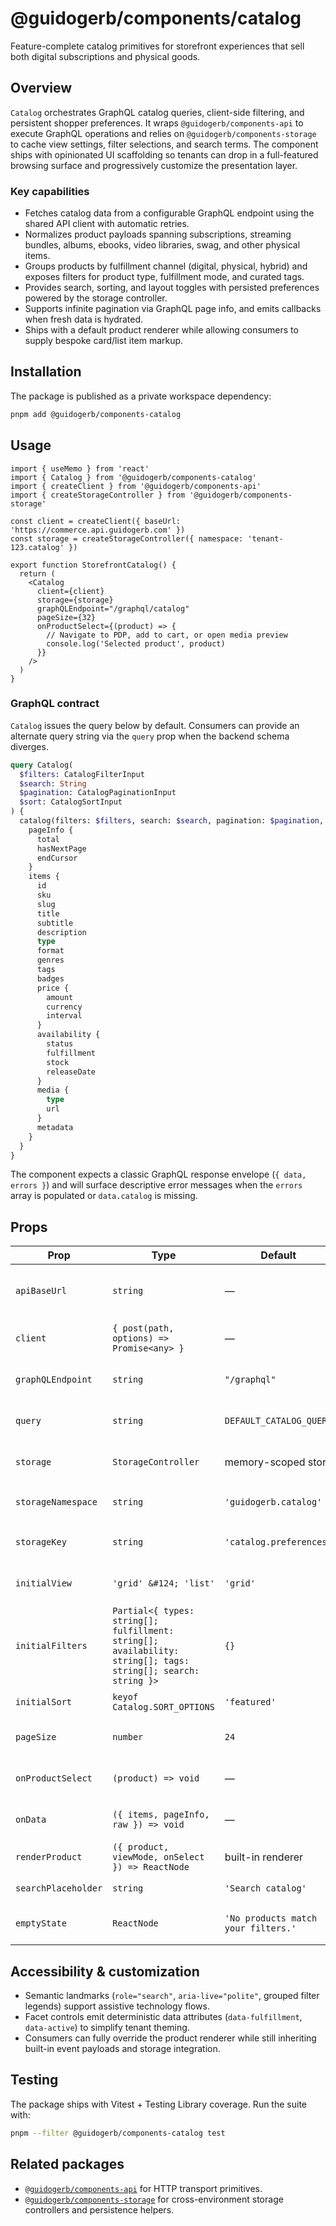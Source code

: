 # @guidogerb/components/catalog

Feature-complete catalog primitives for storefront experiences that sell both digital subscriptions and physical goods.

## Overview

`Catalog` orchestrates GraphQL catalog queries, client-side filtering, and persistent shopper preferences. It wraps
`@guidogerb/components-api` to execute GraphQL operations and relies on `@guidogerb/components-storage` to cache
view settings, filter selections, and search terms. The component ships with opinionated UI scaffolding so tenants can drop
in a full-featured browsing surface and progressively customize the presentation layer.

### Key capabilities

- Fetches catalog data from a configurable GraphQL endpoint using the shared API client with automatic retries.
- Normalizes product payloads spanning subscriptions, streaming bundles, albums, ebooks, video libraries, swag, and other
  physical items.
- Groups products by fulfillment channel (digital, physical, hybrid) and exposes filters for product type, fulfillment mode,
  and curated tags.
- Provides search, sorting, and layout toggles with persisted preferences powered by the storage controller.
- Supports infinite pagination via GraphQL page info, and emits callbacks when fresh data is hydrated.
- Ships with a default product renderer while allowing consumers to supply bespoke card/list item markup.

## Installation

The package is published as a private workspace dependency:

```sh
pnpm add @guidogerb/components-catalog
```

## Usage

```tsx
import { useMemo } from 'react'
import { Catalog } from '@guidogerb/components-catalog'
import { createClient } from '@guidogerb/components-api'
import { createStorageController } from '@guidogerb/components-storage'

const client = createClient({ baseUrl: 'https://commerce.api.guidogerb.com' })
const storage = createStorageController({ namespace: 'tenant-123.catalog' })

export function StorefrontCatalog() {
  return (
    <Catalog
      client={client}
      storage={storage}
      graphQLEndpoint="/graphql/catalog"
      pageSize={32}
      onProductSelect={(product) => {
        // Navigate to PDP, add to cart, or open media preview
        console.log('Selected product', product)
      }}
    />
  )
}
```

### GraphQL contract

`Catalog` issues the query below by default. Consumers can provide an alternate query string via the `query` prop when the
backend schema diverges.

```graphql
query Catalog(
  $filters: CatalogFilterInput
  $search: String
  $pagination: CatalogPaginationInput
  $sort: CatalogSortInput
) {
  catalog(filters: $filters, search: $search, pagination: $pagination, sort: $sort) {
    pageInfo {
      total
      hasNextPage
      endCursor
    }
    items {
      id
      sku
      slug
      title
      subtitle
      description
      type
      format
      genres
      tags
      badges
      price {
        amount
        currency
        interval
      }
      availability {
        status
        fulfillment
        stock
        releaseDate
      }
      media {
        type
        url
      }
      metadata
    }
  }
}
```

The component expects a classic GraphQL response envelope (`{ data, errors }`) and will surface descriptive error messages
when the `errors` array is populated or `data.catalog` is missing.

## Props

| Prop               | Type                                               | Default               | Description |
| ------------------ | -------------------------------------------------- | --------------------- | ----------- |
| `apiBaseUrl`       | `string`                                           | —                     | Base URL forwarded to `createClient` when an explicit `client` is not provided. |
| `client`           | `{ post(path, options) => Promise<any> }`          | —                     | Preconfigured API client instance. Overrides `apiBaseUrl`. |
| `graphQLEndpoint`  | `string`                                           | `"/graphql"`         | Path invoked on the client when issuing catalog queries. |
| `query`            | `string`                                           | `DEFAULT_CATALOG_QUERY` | GraphQL document string used for catalog requests. |
| `storage`          | `StorageController`                                | memory-scoped store   | Storage controller powering persisted preferences. |
| `storageNamespace` | `string`                                           | `'guidogerb.catalog'` | Namespace passed to `createStorageController` when `storage` is omitted. |
| `storageKey`       | `string`                                           | `'catalog.preferences'` | Storage key used to persist layout + filter state. |
| `initialView`      | `'grid' &#124; 'list'`                              | `'grid'`              | Initial layout mode. Persisted overrides take precedence. |
| `initialFilters`   | `Partial<{ types: string[]; fulfillment: string[]; availability: string[]; tags: string[]; search: string }>` | `{}` | Seeds the filter state and search term. |
| `initialSort`      | `keyof Catalog.SORT_OPTIONS`                       | `'featured'`          | Default sort key applied before user interaction. |
| `pageSize`         | `number`                                           | `24`                  | Number of records requested per GraphQL page. |
| `onProductSelect`  | `(product) => void`                                | —                     | Handler invoked when a product CTA is activated. |
| `onData`           | `({ items, pageInfo, raw }) => void`               | —                     | Fired after each successful fetch with normalized products. |
| `renderProduct`    | `({ product, viewMode, onSelect }) => ReactNode`   | built-in renderer     | Custom renderer for catalog entries. |
| `searchPlaceholder`| `string`                                           | `'Search catalog'`    | Placeholder text for the search input. |
| `emptyState`       | `ReactNode`                                        | `'No products match your filters.'` | Message displayed when zero results remain after filtering. |

## Accessibility & customization

- Semantic landmarks (`role="search"`, `aria-live="polite"`, grouped filter legends) support assistive technology flows.
- Facet controls emit deterministic data attributes (`data-fulfillment`, `data-active`) to simplify tenant theming.
- Consumers can fully override the product renderer while still inheriting built-in event payloads and storage integration.

## Testing

The package ships with Vitest + Testing Library coverage. Run the suite with:

```sh
pnpm --filter @guidogerb/components-catalog test
```

## Related packages

- [`@guidogerb/components-api`](../api-client/README.md) for HTTP transport primitives.
- [`@guidogerb/components-storage`](../storage/README.md) for cross-environment storage controllers and persistence helpers.
